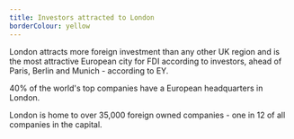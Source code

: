 ```yaml
---
title: Investors attracted to London
borderColour: yellow
---
```

London attracts more foreign investment than any other UK region and is the most attractive European city for FDI according to investors, ahead of Paris, Berlin and Munich - according to EY.


40% of the world's top companies have a European headquarters in London.


London is home to over 35,000 foreign owned companies - one in 12 of all companies in the capital.